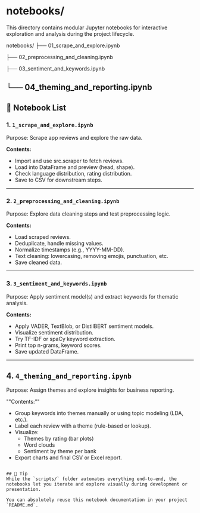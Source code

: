 # notebooks/

This directory contains modular Jupyter notebooks for interactive exploration and analysis during the project lifecycle.

notebooks/
├── 01_scrape_and_explore.ipynb

├── 02_preprocessing_and_cleaning.ipynb

├── 03_sentiment_and_keywords.ipynb

└── 04_theming_and_reporting.ipynb
---

## 📘 Notebook List

### 1. `1_scrape_and_explore.ipynb`
Purpose: Scrape app reviews and explore the raw data.

**Contents:**
- Import and use src.scraper to fetch reviews.
- Load into DataFrame and preview (head, shape).
- Check language distribution, rating distribution.
- Save to CSV for downstream steps.
---

### 2. `2_preprocessing_and_cleaning.ipynb`
Purpose: Explore data cleaning steps and test preprocessing logic.

**Contents:**
- Load scraped reviews.
- Deduplicate, handle missing values.
- Normalize timestamps (e.g., YYYY-MM-DD).
- Text cleaning: lowercasing, removing emojis, punctuation, etc.
- Save cleaned data.
---

### 3. `3_sentiment_and_keywords.ipynb`
Purpose: Apply sentiment model(s) and extract keywords for thematic analysis.

**Contents:**
- Apply VADER, TextBlob, or DistilBERT sentiment models.
- Visualize sentiment distribution.
- Try TF-IDF or spaCy keyword extraction.
- Print top n-grams, keyword scores.
- Save updated DataFrame.
---

## 4. `4_theming_and_reporting.ipynb`
Purpose: Assign themes and explore insights for business reporting.

""Contents:""
- Group keywords into themes manually or using topic modeling (LDA, etc.).
- Label each review with a theme (rule-based or lookup).
- Visualize:
    - Themes by rating (bar plots)
    - Word clouds
    - Sentiment by theme per bank
- Export charts and final CSV or Excel report.
```

## 📌 Tip
While the `scripts/` folder automates everything end-to-end, the notebooks let you iterate and explore visually during development or presentation.

You can absolutely reuse this notebook documentation in your project `README.md`.
